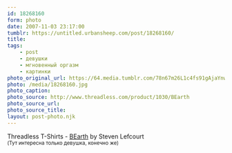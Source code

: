 ```yaml
---
id: 18268160
form: photo
date: 2007-11-03 23:17:00
tumblr: https://untitled.urbansheep.com/post/18268160/
title:
tags:
    - post
    - девушки
    - мгновенный оргазм
    - картинки
photo_original_url: https://64.media.tumblr.com/78n67m26L1c4fs91gAjaYnwu_400.jpg
photo: /media/18268160.jpg
photo_caption: 
photo_source: http://www.threadless.com/product/1030/BEarth
photo_source_url:
photo_source_title:
layout: post-photo.njk
---
```


<p>Threadless T-Shirts - <a href="http://www.threadless.com/product/1030/BEarth">BEarth</a> by Steven Lefcourt<br><small>(Тут интересна только девушка, конечно же)</small></p>

